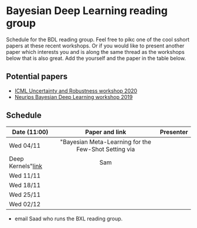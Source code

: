 # Bayesian Deep Learning reading group

Schedule for the BDL reading group. Feel free to pikc one of the cool sshort papers at these recent workshops. Or if you would like to present another paper which interests you and is along the same thread as the workshops below that is also great. Add the yourself and the paper in the table below.

## Potential papers

* [ICML Uncertainty and Robustness workshop 2020](https://sites.google.com/view/udlworkshop2020/accepted-papers)
* [Neurips Bayesian Deep Learning workshop 2019](http://bayesiandeeplearning.org/)

## Schedule

| Date (11:00)   |      Paper and link      | Presenter |
|-----------------|:-------------:|:----------------------------------:
|  Wed 04/11   |  "Bayesian Meta-Learning for the Few-Shot Setting via
Deep Kernels"[link](https://arxiv.org/pdf/1910.05199.pdf)   |   Sam   |
|  Wed 11/11   |     |      |
|  Wed 18/11   |     |      |
|  Wed 25/11   |     |      |
|  Wed 02/12   |     |      |

* email Saad who runs the BXL reading group.
